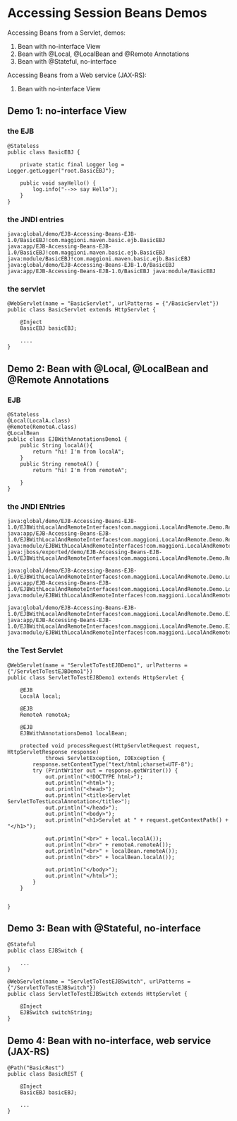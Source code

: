 Accessing Session Beans Demos
=============================

Accessing Beans from a Servlet, demos:   
1. Bean with no-interface View
2. Bean with @Local, @LocalBean and @Remote Annotations
3. Bean with @Stateful, no-interface

Accessing Beans from a Web service (JAX-RS):   
1. Bean with no-interface View

## Demo 1: no-interface View


### the EJB
    @Stateless
    public class BasicEBJ {

        private static final Logger log = Logger.getLogger("root.BasicEBJ");

        public void sayHello() {
            log.info("-->> say Hello");
        }
    }

### the JNDI entries
    java:global/demo/EJB-Accessing-Beans-EJB-1.0/BasicEBJ!com.maggioni.maven.basic.ejb.BasicEBJ 
    java:app/EJB-Accessing-Beans-EJB-1.0/BasicEBJ!com.maggioni.maven.basic.ejb.BasicEBJ 
    java:module/BasicEBJ!com.maggioni.maven.basic.ejb.BasicEBJ 
    java:global/demo/EJB-Accessing-Beans-EJB-1.0/BasicEBJ 
    java:app/EJB-Accessing-Beans-EJB-1.0/BasicEBJ java:module/BasicEBJ


### the servlet
    @WebServlet(name = "BasicServlet", urlPatterns = {"/BasicServlet"})
    public class BasicServlet extends HttpServlet {

        @Inject
        BasicEBJ basicEBJ;

        ....
    }



## Demo 2: Bean with @Local, @LocalBean and @Remote Annotations

### EJB
    @Stateless
    @Local(LocalA.class)
    @Remote(RemoteA.class)
    @LocalBean
    public class EJBWithAnnotationsDemo1 {
        public String localA(){
            return "hi! I'm from localA";
        }
        public String remoteA() {
            return "hi! I'm from remoteA";

        }
    }   

### the JNDI ENtries
    java:global/demo/EJB-Accessing-Beans-EJB-1.0/EJBWithLocalAndRemoteInterfaces!com.maggioni.LocalAndRemote.Demo.RemoteA 
    java:app/EJB-Accessing-Beans-EJB-1.0/EJBWithLocalAndRemoteInterfaces!com.maggioni.LocalAndRemote.Demo.RemoteA 
    java:module/EJBWithLocalAndRemoteInterfaces!com.maggioni.LocalAndRemote.Demo.RemoteA 
    java:jboss/exported/demo/EJB-Accessing-Beans-EJB-1.0/EJBWithLocalAndRemoteInterfaces!com.maggioni.LocalAndRemote.Demo.RemoteA 

    java:global/demo/EJB-Accessing-Beans-EJB-1.0/EJBWithLocalAndRemoteInterfaces!com.maggioni.LocalAndRemote.Demo.LocalA 
    java:app/EJB-Accessing-Beans-EJB-1.0/EJBWithLocalAndRemoteInterfaces!com.maggioni.LocalAndRemote.Demo.LocalA 
    java:module/EJBWithLocalAndRemoteInterfaces!com.maggioni.LocalAndRemote.Demo.LocalA 

    java:global/demo/EJB-Accessing-Beans-EJB-1.0/EJBWithLocalAndRemoteInterfaces!com.maggioni.LocalAndRemote.Demo.EJBWithLocalAndRemoteInterfaces 
    java:app/EJB-Accessing-Beans-EJB-1.0/EJBWithLocalAndRemoteInterfaces!com.maggioni.LocalAndRemote.Demo.EJBWithLocalAndRemoteInterfaces 
    java:module/EJBWithLocalAndRemoteInterfaces!com.maggioni.LocalAndRemote.Demo.EJBWithLocalAndRemoteInterfaces

### the Test Servlet
    @WebServlet(name = "ServletToTestEJBDemo1", urlPatterns = {"/ServletToTestEJBDemo1"})
    public class ServletToTestEJBDemo1 extends HttpServlet {

        @EJB
        LocalA local;

        @EJB
        RemoteA remoteA;

        @EJB
        EJBWithAnnotationsDemo1 localBean;

        protected void processRequest(HttpServletRequest request, HttpServletResponse response)
                throws ServletException, IOException {
            response.setContentType("text/html;charset=UTF-8");
            try (PrintWriter out = response.getWriter()) {
                out.println("<!DOCTYPE html>");
                out.println("<html>");
                out.println("<head>");
                out.println("<title>Servlet ServletToTestLocalAnnotation</title>");            
                out.println("</head>");
                out.println("<body>");
                out.println("<h1>Servlet at " + request.getContextPath() + "</h1>");

                out.println("<br>" + local.localA());
                out.println("<br>" + remoteA.remoteA());
                out.println("<br>" + localBean.remoteA());
                out.println("<br>" + localBean.localA());

                out.println("</body>");
                out.println("</html>");
            }
        }


    }

## Demo 3: Bean with @Stateful, no-interface

    @Stateful
    public class EJBSwitch {

        ...
    }

    @WebServlet(name = "ServletToTestEJBSwitch", urlPatterns = {"/ServletToTestEJBSwitch"})
    public class ServletToTestEJBSwitch extends HttpServlet {

        @Inject
        EJBSwitch switchString;
    }

## Demo 4: Bean with no-interface, web service (JAX-RS)
    @Path("BasicRest")
    public class BasicREST {

        @Inject
        BasicEBJ basicEBJ;

        ...
    }
